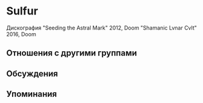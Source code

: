 # Sulfur

Дискография
"Seeding the Astral Mark" 2012, Doom
"Shamanic Lvnar Cvlt" 2016, Doom

## Отношения с другими группами


## Обсуждения


## Упоминания

